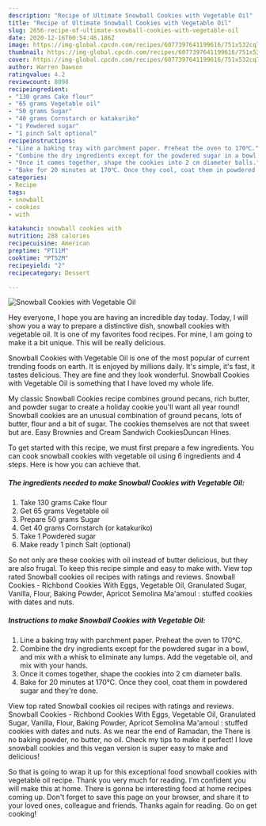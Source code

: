 ```yaml
---
description: "Recipe of Ultimate Snowball Cookies with Vegetable Oil"
title: "Recipe of Ultimate Snowball Cookies with Vegetable Oil"
slug: 2656-recipe-of-ultimate-snowball-cookies-with-vegetable-oil
date: 2020-12-16T00:54:46.186Z
image: https://img-global.cpcdn.com/recipes/6077397641199616/751x532cq70/snowball-cookies-with-vegetable-oil-recipe-main-photo.jpg
thumbnail: https://img-global.cpcdn.com/recipes/6077397641199616/751x532cq70/snowball-cookies-with-vegetable-oil-recipe-main-photo.jpg
cover: https://img-global.cpcdn.com/recipes/6077397641199616/751x532cq70/snowball-cookies-with-vegetable-oil-recipe-main-photo.jpg
author: Warren Dawson
ratingvalue: 4.2
reviewcount: 8098
recipeingredient:
- "130 grams Cake flour"
- "65 grams Vegetable oil"
- "50 grams Sugar"
- "40 grams Cornstarch or katakuriko"
- "1 Powdered sugar"
- "1 pinch Salt optional"
recipeinstructions:
- "Line a baking tray with parchment paper. Preheat the oven to 170℃."
- "Combine the dry ingredients except for the powdered sugar in a bowl, and mix with a whisk to eliminate any lumps. Add the vegetable oil, and mix with your hands."
- "Once it comes together, shape the cookies into 2 cm diameter balls."
- "Bake for 20 minutes at 170℃. Once they cool, coat them in powdered sugar and they&#39;re done."
categories:
- Recipe
tags:
- snowball
- cookies
- with

katakunci: snowball cookies with 
nutrition: 288 calories
recipecuisine: American
preptime: "PT11M"
cooktime: "PT52M"
recipeyield: "2"
recipecategory: Dessert

---
```



![Snowball Cookies with Vegetable Oil](https://img-global.cpcdn.com/recipes/6077397641199616/751x532cq70/snowball-cookies-with-vegetable-oil-recipe-main-photo.jpg)

Hey everyone, I hope you are having an incredible day today. Today, I will show you a way to prepare a distinctive dish, snowball cookies with vegetable oil. It is one of my favorites food recipes. For mine, I am going to make it a bit unique. This will be really delicious.

Snowball Cookies with Vegetable Oil is one of the most popular of current trending foods on earth. It is enjoyed by millions daily. It's simple, it's fast, it tastes delicious. They are fine and they look wonderful. Snowball Cookies with Vegetable Oil is something that I have loved my whole life.

My classic Snowball Cookies recipe combines ground pecans, rich butter, and powder sugar to create a holiday cookie you&#39;ll want all year round! Snowball cookies are an unusual combination of ground pecans, lots of butter, flour and a bit of sugar. The cookies themselves are not that sweet but are. Easy Brownies and Cream Sandwich CookiesDuncan Hines.


To get started with this recipe, we must first prepare a few ingredients. You can cook snowball cookies with vegetable oil using 6 ingredients and 4 steps. Here is how you can achieve that.

<!--inarticleads1-->

##### The ingredients needed to make Snowball Cookies with Vegetable Oil:

1. Take 130 grams Cake flour
1. Get 65 grams Vegetable oil
1. Prepare 50 grams Sugar
1. Get 40 grams Cornstarch (or katakuriko)
1. Take 1 Powdered sugar
1. Make ready 1 pinch Salt (optional)


So not only are these cookies with oil instead of butter delicious, but they are also frugal. To keep this recipe simple and easy to make with. View top rated Snowball cookies oil recipes with ratings and reviews. Snowball Cookies - Richbond Cookies With Eggs, Vegetable Oil, Granulated Sugar, Vanilla, Flour, Baking Powder, Apricot Semolina Ma&#39;amoul : stuffed cookies with dates and nuts. 

<!--inarticleads2-->

##### Instructions to make Snowball Cookies with Vegetable Oil:

1. Line a baking tray with parchment paper. Preheat the oven to 170℃.
1. Combine the dry ingredients except for the powdered sugar in a bowl, and mix with a whisk to eliminate any lumps. Add the vegetable oil, and mix with your hands.
1. Once it comes together, shape the cookies into 2 cm diameter balls.
1. Bake for 20 minutes at 170℃. Once they cool, coat them in powdered sugar and they&#39;re done.


View top rated Snowball cookies oil recipes with ratings and reviews. Snowball Cookies - Richbond Cookies With Eggs, Vegetable Oil, Granulated Sugar, Vanilla, Flour, Baking Powder, Apricot Semolina Ma&#39;amoul : stuffed cookies with dates and nuts. As we near the end of Ramadan, the There is no baking powder, no butter, no oil. Check my tips to make it perfect! I love snowball cookies and this vegan version is super easy to make and delicious! 

So that is going to wrap it up for this exceptional food snowball cookies with vegetable oil recipe. Thank you very much for reading. I'm confident you will make this at home. There is gonna be interesting food at home recipes coming up. Don't forget to save this page on your browser, and share it to your loved ones, colleague and friends. Thanks again for reading. Go on get cooking!
